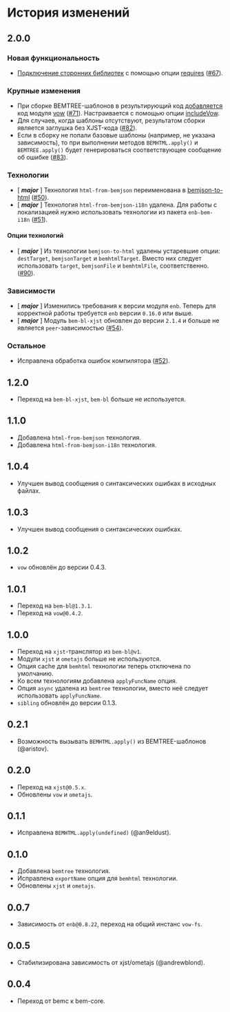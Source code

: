 История изменений
=================

2.0.0
-----

### Новая функциональность

* [Подключение сторонних библиотек](README.md#Подключение-сторонних-библиотек) c помощью опции [requires](api.ru.md#requires) ([#67]).

### Крупные изменения

* При сборке BEMTREE-шаблонов в результирующий код [добавляется](README.md#Асинхронная-шаблонизация) код модуля [vow](http://dfilatov.github.io/vow/) ([#71]). Настраивается с помощью опции [includeVow](api.ru.md#includevow).
* Для случаев, когда шаблоны отсутствуют, результатом сборки является заглушка без XJST-кода ([#82]).
* Если в сборку не попали базовые шаблоны (например, не указана зависимость), то при выполнении методов `BEMHTML.apply()` и `BEMTREE.apply()` будет генерироваться соответствующее сообщение об ошибке ([#83]).

### Технологии

* [ __*major*__ ] Технология `html-from-bemjson` переименована в [bemjson-to-html](api.ru.md#bemjson-to-html) ([#50]).
* [ __*major*__ ] Технология `html-from-bemjson-i18n` удалена. Для работы с локализацией нужно использовать технологии из пакета `enb-bem-i18n` ([#51]).

#### Опции технологий

* [ __*major*__ ] Из технологии `bemjson-to-html` удалены устаревшие опции: `destTarget`, `bemjsonTarget` и `bemhtmlTarget`. Вместо них следует использовать `target`, `bemjsonFile` и `bemhtmlFile`, соответственно. ([#90]).

### Зависимости

* [ __*major*__ ] Изменились требования к версии модуля `enb`. Теперь для корректной работы требуется `enb` версии `0.16.0` или выше.
* [ __*major*__ ] Модуль `bem-bl-xjst` обновлен до версии `2.1.4` и больше не является `peer`-зависимостью ([#54]).

### Остальное

* Исправлена обработка ошибок компилятора ([#52]).

1.2.0
-----
 * Переход на `bem-bl-xjst`, `bem-bl` больше не используется.

1.1.0
-----
 * Добавлена `html-from-bemjson` технология.
 * Добавлена `html-from-bemjson-i18n` технология.

1.0.4
-----

 * Улучшен вывод сообщения о синтаксических ошибках в исходных файлах.

1.0.3
-----

 * Улучшен вывод сообщения о синтаксических ошибках.

1.0.2
-----

 * `vow` обновлён до версии 0.4.3.

1.0.1
-----

 * Переход на `bem-bl@1.3.1`.
 * Переход на `vow@0.4.2`.

1.0.0
-----

 * Переход на `xjst`-транслятор из `bem-bl@v1`.
 * Модули `xjst` и `ometajs` больше не используются.
 * Опция cache для `bemhtml` технологии теперь отключена по умолчанию.
 * Ко всем технологиям добавлена `applyFuncName` опция.
 * Опция `async` удалена из `bemtree` технологии, вместо неё следует использовать `applyFuncName`.
 * `sibling` обновлён до версии 0.1.3.

0.2.1
-----

 * Возможность вызывать `BEMHTML.apply()` из BEMTREE-шаблонов (@aristov).

0.2.0
-----

 * Переход на `xjst@0.5.x`.
 * Обновлены `vow` и `ometajs`.

0.1.1
-----

 * Исправлена `BEMHTML.apply(undefined)` (@an9eldust).

0.1.0
-----

 * Добавлена `bemtree` технология.
 * Исправлена `exportName` опция для `bemhtml` технологии.
 * Обновлены `xjst` и `ometajs`.

0.0.7
-----

 * Зависимость от `enb@0.8.22`, переход на общий инстанс `vow-fs`.

0.0.5
-----

 * Стабилизирована зависимость от xjst/ometajs (@andrewblond).

0.0.4
-----

 * Переход от bemc к bem-core.

[#90]: https://github.com/enb-bem/enb-xjst/issues/90
[#83]: https://github.com/enb-bem/enb-xjst/issues/83
[#82]: https://github.com/enb-bem/enb-xjst/issues/82
[#71]: https://github.com/enb-bem/enb-xjst/issues/71
[#67]: https://github.com/enb-bem/enb-xjst/issues/67
[#54]: https://github.com/enb-bem/enb-xjst/issues/54
[#52]: https://github.com/enb-bem/enb-xjst/issues/52
[#51]: https://github.com/enb-bem/enb-xjst/issues/51
[#50]: https://github.com/enb-bem/enb-xjst/issues/50
